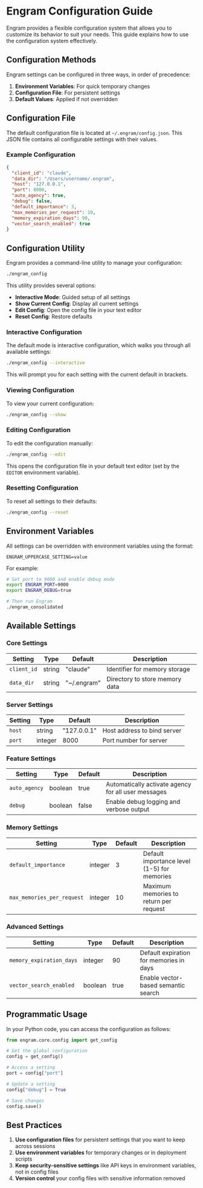 # Engram Configuration Guide

Engram provides a flexible configuration system that allows you to customize its behavior to suit your needs. This guide explains how to use the configuration system effectively.

## Configuration Methods

Engram settings can be configured in three ways, in order of precedence:

1. **Environment Variables**: For quick temporary changes
2. **Configuration File**: For persistent settings
3. **Default Values**: Applied if not overridden

## Configuration File

The default configuration file is located at `~/.engram/config.json`. This JSON file contains all configurable settings with their values.

### Example Configuration

```json
{
  "client_id": "claude",
  "data_dir": "/Users/username/.engram",
  "host": "127.0.0.1",
  "port": 8000,
  "auto_agency": true,
  "debug": false,
  "default_importance": 3,
  "max_memories_per_request": 10,
  "memory_expiration_days": 90,
  "vector_search_enabled": true
}
```

## Configuration Utility

Engram provides a command-line utility to manage your configuration:

```bash
./engram_config
```

This utility provides several options:

- **Interactive Mode**: Guided setup of all settings
- **Show Current Config**: Display all current settings
- **Edit Config**: Open the config file in your text editor
- **Reset Config**: Restore defaults

### Interactive Configuration

The default mode is interactive configuration, which walks you through all available settings:

```bash
./engram_config --interactive
```

This will prompt you for each setting with the current default in brackets.

### Viewing Configuration

To view your current configuration:

```bash
./engram_config --show
```

### Editing Configuration

To edit the configuration manually:

```bash
./engram_config --edit
```

This opens the configuration file in your default text editor (set by the `EDITOR` environment variable).

### Resetting Configuration

To reset all settings to their defaults:

```bash
./engram_config --reset
```

## Environment Variables

All settings can be overridden with environment variables using the format:

```
ENGRAM_UPPERCASE_SETTING=value
```

For example:

```bash
# Set port to 9000 and enable debug mode
export ENGRAM_PORT=9000
export ENGRAM_DEBUG=true

# Then run Engram
./engram_consolidated
```

## Available Settings

### Core Settings

| Setting | Type | Default | Description |
|---------|------|---------|-------------|
| `client_id` | string | "claude" | Identifier for memory storage |
| `data_dir` | string | "~/.engram" | Directory to store memory data |

### Server Settings

| Setting | Type | Default | Description |
|---------|------|---------|-------------|
| `host` | string | "127.0.0.1" | Host address to bind server |
| `port` | integer | 8000 | Port number for server |

### Feature Settings

| Setting | Type | Default | Description |
|---------|------|---------|-------------|
| `auto_agency` | boolean | true | Automatically activate agency for all user messages |
| `debug` | boolean | false | Enable debug logging and verbose output |

### Memory Settings

| Setting | Type | Default | Description |
|---------|------|---------|-------------|
| `default_importance` | integer | 3 | Default importance level (1-5) for memories |
| `max_memories_per_request` | integer | 10 | Maximum memories to return per request |

### Advanced Settings

| Setting | Type | Default | Description |
|---------|------|---------|-------------|
| `memory_expiration_days` | integer | 90 | Default expiration for memories in days |
| `vector_search_enabled` | boolean | true | Enable vector-based semantic search |

## Programmatic Usage

In your Python code, you can access the configuration as follows:

```python
from engram.core.config import get_config

# Get the global configuration
config = get_config()

# Access a setting
port = config["port"]

# Update a setting
config["debug"] = True

# Save changes
config.save()
```

## Best Practices

1. **Use configuration files** for persistent settings that you want to keep across sessions
2. **Use environment variables** for temporary changes or in deployment scripts
3. **Keep security-sensitive settings** like API keys in environment variables, not in config files
4. **Version control** your config files with sensitive information removed